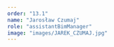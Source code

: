 ```yaml
---
order: "13.1"
name: "Jarosław Czumaj"
role: "assistantBimManager"
image: "images/JAREK_CZUMAJ.jpg"
---
```

